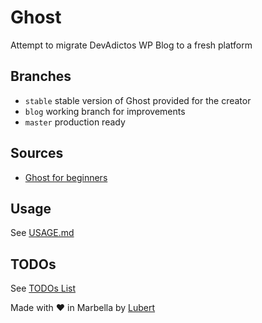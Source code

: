 Ghost
==

Attempt to migrate DevAdictos WP Blog to a fresh platform

## Branches
- `stable` stable version of Ghost provided for the creator
- `blog` working branch for improvements
- `master` production ready

## Sources
- [Ghost for beginners](http://ghostforbeginners.com/)

## Usage
See [USAGE.md](./docs/USAGE.md)

## TODOs
See [TODOs List](./docs/TODOS.md)


Made with &#9829; in Marbella by [Lubert](es.linkedin.com/in/lubertpalacios/en)
